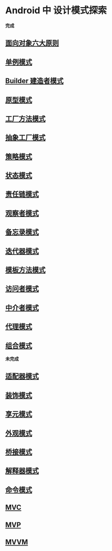 # Android 中 设计模式探索
**完成**
## [面向对象六大原则](https://juejin.im/post/5d669bfc6fb9a06b1b19d25e)
## [单例模式](https://juejin.im/post/5d6a8121e51d4561e6237193)
## [Builder 建造者模式](https://juejin.im/post/5d6bcd0ee51d4561d41d2e36)
## [原型模式](https://juejin.im/post/5d6e7eaa5188250d9432b463)
## [工厂方法模式](https://juejin.im/post/5d7125d5f265da03d7283ce9)
## [抽象工厂模式](https://juejin.im/post/5d71278ef265da03d063c265)
## [策略模式](https://juejin.im/post/5d7273abf265da03b31bf1ec)
## [状态模式](https://juejin.im/post/5d738f40e51d4561c41fb8a6)
## [责任链模式](https://juejin.im/post/5d749589f265da03d871e36e)
## [观察者模式](https://juejin.im/post/5d7501f36fb9a06ac93cf457)
## [备忘录模式](https://juejin.im/post/5d77ab1de51d4561c83e7cd9)
## [迭代器模式](https://juejin.im/post/5d791e176fb9a06ae61ae3cc)
## [模板方法模式](https://juejin.im/post/5d7a759fe51d4561c02a25db)
## [访问者模式](https://juejin.im/post/5d7b24b1e51d4561d41d2e96)
## [中介者模式](https://juejin.im/post/5d7b63b3e51d4561ea1a94ed)
## [代理模式](https://juejin.im/post/5d7c6bc7f265da03f3338254)
## [组合模式](https://juejin.im/post/5d7cbda7f265da03d2116f64)

**未完成**
## [适配器模式]()
## [装饰模式]()
## [享元模式]()
## [外观模式]()
## [桥接模式]()
## [解释器模式]()
## [命令模式]()

## [MVC]()
## [MVP]()
## [MVVM]()





